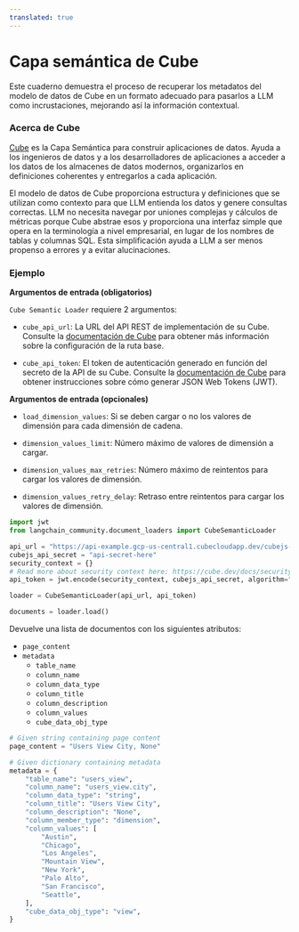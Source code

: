 ```yaml
---
translated: true
---
```


# Capa semántica de Cube

Este cuaderno demuestra el proceso de recuperar los metadatos del modelo de datos de Cube en un formato adecuado para pasarlos a LLM como incrustaciones, mejorando así la información contextual.

### Acerca de Cube

[Cube](https://cube.dev/) es la Capa Semántica para construir aplicaciones de datos. Ayuda a los ingenieros de datos y a los desarrolladores de aplicaciones a acceder a los datos de los almacenes de datos modernos, organizarlos en definiciones coherentes y entregarlos a cada aplicación.

El modelo de datos de Cube proporciona estructura y definiciones que se utilizan como contexto para que LLM entienda los datos y genere consultas correctas. LLM no necesita navegar por uniones complejas y cálculos de métricas porque Cube abstrae esos y proporciona una interfaz simple que opera en la terminología a nivel empresarial, en lugar de los nombres de tablas y columnas SQL. Esta simplificación ayuda a LLM a ser menos propenso a errores y a evitar alucinaciones.

### Ejemplo

**Argumentos de entrada (obligatorios)**

`Cube Semantic Loader` requiere 2 argumentos:

- `cube_api_url`: La URL del API REST de implementación de su Cube. Consulte la [documentación de Cube](https://cube.dev/docs/http-api/rest#configuration-base-path) para obtener más información sobre la configuración de la ruta base.

- `cube_api_token`: El token de autenticación generado en función del secreto de la API de su Cube. Consulte la [documentación de Cube](https://cube.dev/docs/security#generating-json-web-tokens-jwt) para obtener instrucciones sobre cómo generar JSON Web Tokens (JWT).

**Argumentos de entrada (opcionales)**

- `load_dimension_values`: Si se deben cargar o no los valores de dimensión para cada dimensión de cadena.

- `dimension_values_limit`: Número máximo de valores de dimensión a cargar.

- `dimension_values_max_retries`: Número máximo de reintentos para cargar los valores de dimensión.

- `dimension_values_retry_delay`: Retraso entre reintentos para cargar los valores de dimensión.

```python
import jwt
from langchain_community.document_loaders import CubeSemanticLoader

api_url = "https://api-example.gcp-us-central1.cubecloudapp.dev/cubejs-api/v1/meta"
cubejs_api_secret = "api-secret-here"
security_context = {}
# Read more about security context here: https://cube.dev/docs/security
api_token = jwt.encode(security_context, cubejs_api_secret, algorithm="HS256")

loader = CubeSemanticLoader(api_url, api_token)

documents = loader.load()
```

Devuelve una lista de documentos con los siguientes atributos:

- `page_content`
- `metadata`
  - `table_name`
  - `column_name`
  - `column_data_type`
  - `column_title`
  - `column_description`
  - `column_values`
  - `cube_data_obj_type`

```python
# Given string containing page content
page_content = "Users View City, None"

# Given dictionary containing metadata
metadata = {
    "table_name": "users_view",
    "column_name": "users_view.city",
    "column_data_type": "string",
    "column_title": "Users View City",
    "column_description": "None",
    "column_member_type": "dimension",
    "column_values": [
        "Austin",
        "Chicago",
        "Los Angeles",
        "Mountain View",
        "New York",
        "Palo Alto",
        "San Francisco",
        "Seattle",
    ],
    "cube_data_obj_type": "view",
}
```
